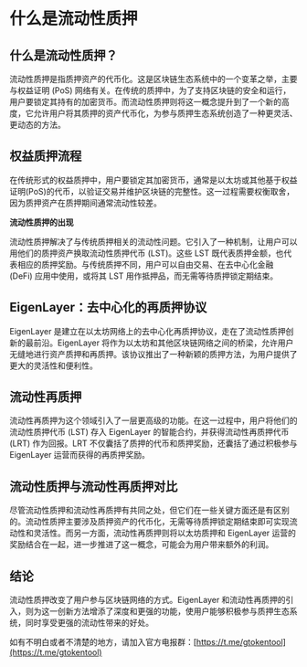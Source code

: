 # 什么是流动性质押

## **什么是流动性质押？**

流动性质押是指质押资产的代币化。这是区块链生态系统中的一个变革之举，主要与权益证明 (PoS) 网络有关。在传统的质押中，为了支持区块链的安全和运行，用户要锁定其持有的加密货币。而流动性质押则将这一概念提升到了一个新的高度，它允许用户将其质押的资产代币化，为参与质押生态系统创造了一种更灵活、更动态的方法。

## **权益质押流程**

在传统形式的权益质押中，用户要锁定其加密货币，通常是以太坊或其他基于权益证明(PoS)的代币，以验证交易并维护区块链的完整性。这一过程需要权衡取舍，因为质押资产在质押期间通常流动性较差。

**流动性质押的出现**

流动性质押解决了与传统质押相关的流动性问题。它引入了一种机制，让用户可以用他们的质押资产换取流动性质押代币 (LST)。这些 LST 既代表质押金额，也代表相应的质押奖励。与传统质押不同，用户可以自由交易、在去中心化金融 (DeFi) 应用中使用，或将其 LST 用作抵押品，而无需等待质押锁定期结束。

## **EigenLayer：去中心化的再质押协议**

EigenLayer 是建立在以太坊网络上的去中心化再质押协议，走在了流动性质押创新的最前沿。EigenLayer 将作为以太坊和其他区块链网络之间的桥梁，允许用户无缝地进行资产质押和再质押。该协议推出了一种新颖的质押方法，为用户提供了更大的灵活性和便利性。

## **流动性再质押**

流动性再质押为这个领域引入了一层更高级的功能。在这一过程中，用户将他们的流动性质押代币 (LST) 存入 EigenLayer 的智能合约，并获得流动性再质押代币 (LRT) 作为回报。LRT 不仅囊括了质押的代币和质押奖励，还囊括了通过积极参与 EigenLayer 运营而获得的再质押奖励。

## **流动性质押与流动性再质押对比**

尽管流动性质押和流动性再质押有共同之处，但它们在一些关键方面还是有区别的。流动性质押主要涉及质押资产的代币化，无需等待质押锁定期结束即可实现流动性和灵活性。而另一方面，流动性再质押则将以太坊质押和 EigenLayer 运营的奖励结合在一起，进一步推进了这一概念，可能会为用户带来额外的利润。

## **结论**

流动性质押改变了用户参与区块链网络的方式。EigenLayer 和流动性再质押的引入，则为这一创新方法增添了深度和更强的功能，使用户能够积极参与质押生态系统，同时享受更强的流动性带来的好处。



如有不明白或者不清楚的地方，请加入官方电报群：[https://t.me/gtokentool](https://t.me/gtokentool)

